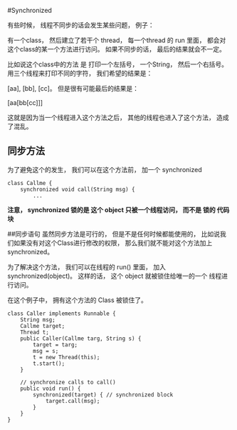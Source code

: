 #Synchronized

有些时候， 线程不同步的话会发生某些问题， 例子：

有一个class， 然后建立了若干个 thread， 每一个thread 的 run 里面， 都会对这个class的某一个方法进行访问。 如果不同步的话， 最后的结果就会不一定。 

比如说这个class中的方法 是 打印一个左括号， 一个String， 然后一个右括号。 用三个线程来打印不同的字符， 我们希望的结果是：

[aa], [bb], [cc]。 但是很有可能最后的结果是：

[aa[bb[cc]]]

这就是因为当一个线程进入这个方法之后， 其他的线程也进入了这个方法， 造成了混乱。


## 同步方法
为了避免这个的发生， 我们可以在这个方法前， 加一个 synchronized

```
class Callme {
    synchronized void call(String msg) {
        ...
```

**注意， synchronized 锁的是 这个 object 只被一个线程访问， 而不是 锁的 代码块**

##同步语句
虽然同步方法是可行的， 但是不是任何时候都能使用的， 比如说我们如果没有对这个Class进行修改的权限， 那么我们就不能对这个方法加上synchronized。

为了解决这个方法， 我们可以在线程的 run() 里面， 加入 synchronized(object)。 这样的话， 这个 object 就被锁住给唯一的一个 线程进行访问。

在这个例子中， 拥有这个方法的 Class 被锁住了。

```
class Caller implements Runnable {
    String msg;
    Callme target;
    Thread t;
    public Caller(Callme targ, String s) {
        target = targ;
        msg = s;
        t = new Thread(this);
        t.start();
    }

    // synchronize calls to call()
    public void run() {
        synchronized(target) { // synchronized block
            target.call(msg);
        }
    }
}
```

